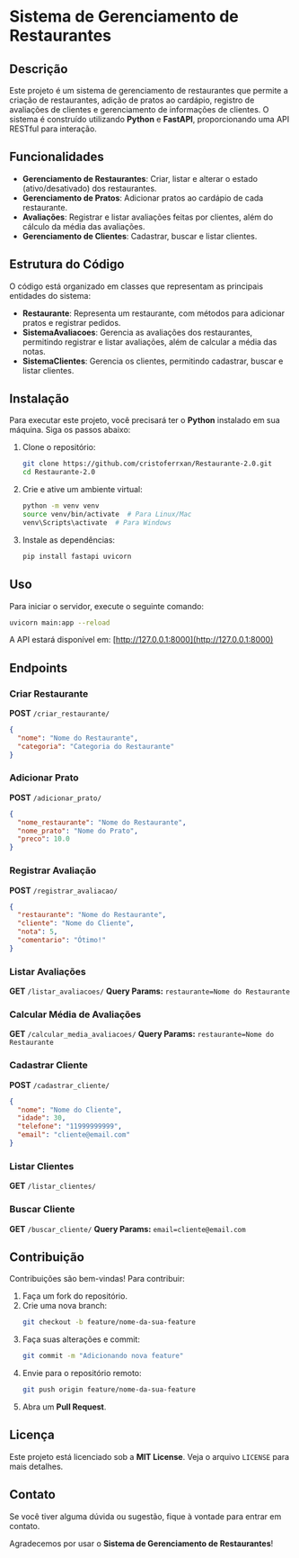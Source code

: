 # Sistema de Gerenciamento de Restaurantes

## Descrição

Este projeto é um sistema de gerenciamento de restaurantes que permite a criação de restaurantes, adição de pratos ao cardápio, registro de avaliações de clientes e gerenciamento de informações de clientes. O sistema é construído utilizando **Python** e **FastAPI**, proporcionando uma API RESTful para interação.

## Funcionalidades

- **Gerenciamento de Restaurantes**: Criar, listar e alterar o estado (ativo/desativado) dos restaurantes.
- **Gerenciamento de Pratos**: Adicionar pratos ao cardápio de cada restaurante.
- **Avaliações**: Registrar e listar avaliações feitas por clientes, além do cálculo da média das avaliações.
- **Gerenciamento de Clientes**: Cadastrar, buscar e listar clientes.

## Estrutura do Código

O código está organizado em classes que representam as principais entidades do sistema:

- **Restaurante**: Representa um restaurante, com métodos para adicionar pratos e registrar pedidos.
- **SistemaAvaliacoes**: Gerencia as avaliações dos restaurantes, permitindo registrar e listar avaliações, além de calcular a média das notas.
- **SistemaClientes**: Gerencia os clientes, permitindo cadastrar, buscar e listar clientes.

## Instalação

Para executar este projeto, você precisará ter o **Python** instalado em sua máquina. Siga os passos abaixo:

1. Clone o repositório:
   ```bash
   git clone https://github.com/cristoferrxan/Restaurante-2.0.git
   cd Restaurante-2.0
   ```

2. Crie e ative um ambiente virtual:
   ```bash
   python -m venv venv
   source venv/bin/activate  # Para Linux/Mac
   venv\Scripts\activate  # Para Windows
   ```

3. Instale as dependências:
   ```bash
   pip install fastapi uvicorn
   ```

## Uso

Para iniciar o servidor, execute o seguinte comando:

```bash
uvicorn main:app --reload
```

A API estará disponível em: [http://127.0.0.1:8000](http://127.0.0.1:8000)

## Endpoints

### Criar Restaurante
**POST** `/criar_restaurante/`
```json
{
  "nome": "Nome do Restaurante",
  "categoria": "Categoria do Restaurante"
}
```

### Adicionar Prato
**POST** `/adicionar_prato/`
```json
{
  "nome_restaurante": "Nome do Restaurante",
  "nome_prato": "Nome do Prato",
  "preco": 10.0
}
```

### Registrar Avaliação
**POST** `/registrar_avaliacao/`
```json
{
  "restaurante": "Nome do Restaurante",
  "cliente": "Nome do Cliente",
  "nota": 5,
  "comentario": "Ótimo!"
}
```

### Listar Avaliações
**GET** `/listar_avaliacoes/`
**Query Params:** `restaurante=Nome do Restaurante`

### Calcular Média de Avaliações
**GET** `/calcular_media_avaliacoes/`
**Query Params:** `restaurante=Nome do Restaurante`

### Cadastrar Cliente
**POST** `/cadastrar_cliente/`
```json
{
  "nome": "Nome do Cliente",
  "idade": 30,
  "telefone": "11999999999",
  "email": "cliente@email.com"
}
```

### Listar Clientes
**GET** `/listar_clientes/`

### Buscar Cliente
**GET** `/buscar_cliente/`
**Query Params:** `email=cliente@email.com`

## Contribuição

Contribuições são bem-vindas! Para contribuir:

1. Faça um fork do repositório.
2. Crie uma nova branch:
   ```bash
   git checkout -b feature/nome-da-sua-feature
   ```
3. Faça suas alterações e commit:
   ```bash
   git commit -m "Adicionando nova feature"
   ```
4. Envie para o repositório remoto:
   ```bash
   git push origin feature/nome-da-sua-feature
   ```
5. Abra um **Pull Request**.

## Licença

Este projeto está licenciado sob a **MIT License**. Veja o arquivo `LICENSE` para mais detalhes.

## Contato

Se você tiver alguma dúvida ou sugestão, fique à vontade para entrar em contato.

Agradecemos por usar o **Sistema de Gerenciamento de Restaurantes**!



